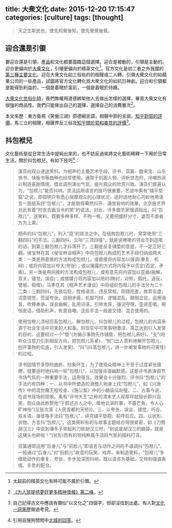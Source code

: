 title: 大衆文化
date: 2015-12-20 17:15:47
categories: [culture]
tags: [thought]
---

>天之生斯民也，使先知覺後知，使先覺覺後覺。

<!--more-->

## 迎合還是引領

要迎合還是引領，[產品][product]和文化都要面臨這個選擇。迎合是被動的，引領是主動的。迎合更偏向於[大衆文化][popularculture]，引領更偏向於精英文化[^1]。官方文化是初二者之外我國的[第三種主要文化][cpcculture]。迎合大衆文化如三俗些的的相聲或二人轉，引領大衆文化的如蘋果公司的一些產品，試圖將官方文化轉化爲大衆文化的如抗日神劇。迎合和引領都是能得到利益的，一個是着眼於當前，一個是着眼於持續。

[大衆文化世俗化時][shisuhua]，我們無權用道德綁架他人去做出怎樣的選擇，畢竟大衆文化有很強的商品性。我們只能做出自己的選擇，選擇自己的消費層次[^2]。

本文來歷：東方衛視《笑傲江湖》郭德綱言語，相聲中郭的言語，[知乎對郭的評價][zhihuguo]，馬三立的相聲，相聲界反三俗及[知乎關於郭和姜昆的評價][zhihuguojiang][^3]。

## 抖包袱兒

文化藝術是從日常生活中提純出來的，也不妨反過來將文化藝術稀釋一下用於日常生活。關於抖包袱兒，有如下技巧[^4]：

>演员向观众递送笑料。为相声的主要艺术手段，评书、双簧、数来宝、山东快书、快板书等曲种也经常使用。通常于刻画人物、评析世态时，冷嘲热讽以制造喜剧情境，借此调剂演出气氛，提升观众的欣赏兴致。演员们普遍认为，“包袱儿”能否抖响，灵活运用语言的技巧很重要，艺谚中素有“铺平垫稳”之说，即指明只有悉心揣摩观众的心理状况，适时适地耐心巧妙地用语言一层层系好“包袱儿”，才能取得蓦然抖开、满堂皆响的效果。北京曲艺界对此有着“时衣古画当令的笑”的说法。对此，许多曲艺家强调指出，抖“包袱儿”，送笑料，既要多种多样、不拘一格，又要把握好分寸，谑而不虐者方为上乘。

>相声的抖“包袱儿”，列入“逗”的技法之中，在结构包袱儿时，常常使用“三翻四抖”的手法。三翻四抖，又叫“三顶四撞”，就是说捧哏的领会不到逗哏的话，到第三翻包袱儿才抖落开了。三翻是反复铺垫的意思，不一定正好三翻。侯宝林在其《侯宝林谈相声》中将包袱儿构成的艺术手段归纳成两大类：一类是用直接的方法构成包袱儿，或直接将内容加以强调(重复，机辩)；或将内容加以夸大(夸张)；或以揭露的方式将内容予以否定(否定，矛盾)。另一类是用间接的方法构成包袱儿，或有意先将内容加以歪曲(曲解，双关，错觉，误会)；或借媒介将内容加以陪衬(映衬，对照，假托，道反，譬喻，假借)。马季在其《相声艺术漫谈》中将组织包袱儿的手法分为二十二类：三翻四抖，先褒后贬，性格语言，违反常规，阴错阳差，故弄玄虚，词意错觉，荒诞夸张，自相矛盾，机智巧辩，逻辑混乱，颠倒岔说，运用谐音，吹捧奉承，误会曲解，乱用词语，引申发挥，强词夺理，歪讲歪唱，用俏皮话，借助形声，有意自嘲。这些手法一般是交错、混合使用的。

>使用包袱儿须经历系包袱儿、解包袱儿、抖包袱儿的过程，包袱儿的内容来源于社会生活中可笑的人和事。将现实中可笑事物激活，真正达到引人发笑的目的，这要经过一个“垫”(为揭示事物先作铺垫，把包袱儿系好)、“支”(将听众注意力引到相反方向，把包袱儿系紧)、“刨”(出人意料地解开包袱儿，刨开事物的实底，引人发笑)、“抖”(抖落包袱儿，进一步阐发事物的可笑性)的过程。

>评书因情节多惊险曲折、险象环生，为了使观众精神上不至于过度紧张疲倦，就要适时地抖响一些“包袱儿”，以加强诙谐幽默感。这是评书表演调节书场气氛的一种重要手法，运用得当，效果会十分强烈。评书抖“包袱儿”的手法约有四种：一、从书中所塑造的滑稽人物身上找“包袱儿”，如《兴唐传》中的混世魔王程咬金、《施公案》中的小脑袋瓜赵璧。二、古事今说，在说书现场抓现哏。素有“评书大王”之称的清末艺人双厚坪就擅长即兴逗笑，观众由此称赞他“于叙述古人之中，暗地讥讽时事，不露芒角，令人心旷神怡”(见张次溪《人民首都的天桥》)。三、以夸张、误会、错觉、巧合、双关语、谐音等手法抖“包袱儿”，讲究铺平垫稳、前呼后应。四、以状形、状物、方言抖“包袱儿”，这类笑料有的与故事主题结合得很紧密，如《刀劈胡汉三》中说到潘冬子举起利刀砍胡汉三时，“别说是胡汉三的脑袋，就是这猪头也碎啦！”(状形)而有的则纯粹属于活跃气氛的插科打诨。

>双簧通常运用“后身儿”与“前脸儿”即语言与动作之间的不谐调抖“包袱儿”，一般通过“后身儿”对“前脸儿”故意的玩笑、戏弄，来制造笑料，“包袱儿”多借助动作的重复、夸张，步步加深而抖响，既以语言为基础，又特别强调表情、手势的配合。


[cpcculture]: http://theory.people.com.cn/GB/16936536.html

 [^1]: 太超前的精英文化有時可能不屑於引領。

[product]: https://www.zhihu.com/question/19576886
[popularculture]: https://zh.wikipedia.org/wiki/流行文化

 [^2]: [《为人民提供更好更多精神食粮》第二條][morehealth]。

[morehealth]: http://www.cflac.org.cn/ys/xwy/201307/t20130709_203090.html
[shisuhua]: http://www.ccmedu.com/bbs12_373.html
[zhihuguo]: https://www.zhihu.com/question/21961238
[zhihuguojiang]: https://www.zhihu.com/question/19897377

 [^3]: 自己記得古文中應該有類似“以文化之”四個字，但卻沒找到出處。有人對[文化一詞來歷][culturefrom]做過考究。

[culturefrom]: http://big5.china.com.cn/chinese/zhuanti/xxsb/925992.htm

 [^4]: 引用自搜狗問問中[北城的回答][beichenganswer]。

[beichenganswer]: http://wenwen.sogou.com/z/q142886076.htm
